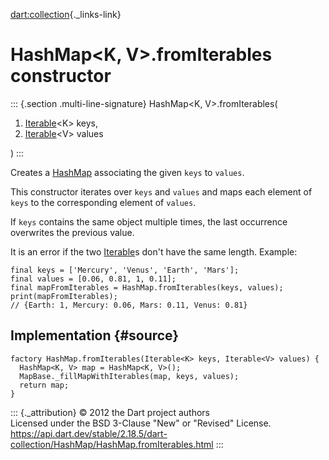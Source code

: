 [dart:collection](../../dart-collection/dart-collection-library){._links-link}

HashMap\<K, V\>.fromIterables constructor
=========================================

::: {.section .multi-line-signature}
HashMap\<K, V\>.fromIterables(

1.  [Iterable](../../dart-core/iterable-class)\<K\> keys,
2.  [Iterable](../../dart-core/iterable-class)\<V\> values

)
:::

Creates a [HashMap](../hashmap-class) associating the given `keys` to
`values`.

This constructor iterates over `keys` and `values` and maps each element
of `keys` to the corresponding element of `values`.

If `keys` contains the same object multiple times, the last occurrence
overwrites the previous value.

It is an error if the two [Iterable](../../dart-core/iterable-class)s
don\'t have the same length. Example:

``` {.language-dart data-language="dart"}
final keys = ['Mercury', 'Venus', 'Earth', 'Mars'];
final values = [0.06, 0.81, 1, 0.11];
final mapFromIterables = HashMap.fromIterables(keys, values);
print(mapFromIterables);
// {Earth: 1, Mercury: 0.06, Mars: 0.11, Venus: 0.81}
```

Implementation {#source}
--------------

``` {.language-dart data-language="dart"}
factory HashMap.fromIterables(Iterable<K> keys, Iterable<V> values) {
  HashMap<K, V> map = HashMap<K, V>();
  MapBase._fillMapWithIterables(map, keys, values);
  return map;
}
```

::: {._attribution}
© 2012 the Dart project authors\
Licensed under the BSD 3-Clause \"New\" or \"Revised\" License.\
<https://api.dart.dev/stable/2.18.5/dart-collection/HashMap/HashMap.fromIterables.html>
:::
